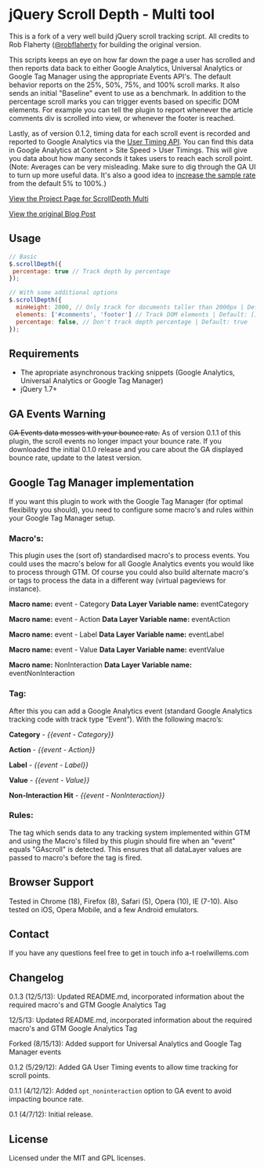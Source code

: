 # jQuery Scroll Depth - Multi tool

This is a fork of a very well build jQuery scroll tracking script. All credits to Rob Flaherty ([@robflaherty](https://twitter.com/robflaherty) for building the original version. 

This scripts keeps an eye on how far down the page a user has scrolled and then reports data back to either Google Analytics, Universal Analytics or Google Tag Manager using the appropriate Events API's. The default behavior reports on the 25%, 50%, 75%, and 100% scroll marks. It also sends an initial "Baseline" event to use as a benchmark.
In addition to the percentage scroll marks you can trigger events based on specific DOM elements. For example you can tell the plugin to report whenever the article comments div is scrolled into view, or whenever the footer is reached.

Lastly, as of version 0.1.2, timing data for each scroll event is recorded and reported to Google Analytics via the [User Timing API](https://developers.google.com/analytics/devguides/collection/gajs/gaTrackingTiming). You can find this data in Google Analytics at Content > Site Speed > User Timings. This will give you data about how many seconds it takes users to reach each scroll point. (Note: Averages can be very misleading. Make sure to dig through the GA UI to turn up more useful data. It's also a good idea to [increase the sample rate](https://developers.google.com/analytics/devguides/collection/gajs/methods/gaJSApiBasicConfiguration#_gat.GA_Tracker_._setSiteSpeedSampleRate) from the default 5% to 100%.)

[View the Project Page for ScrollDepth Multi](http://roelwillems.github.io/jquery-scrolldepth/)

[View the original Blog Post](http://www.ravelrumba.com/blog/tracking-scroll-depth-jquery-google-analytics/)

## Usage
```javascript
// Basic
$.scrollDepth({
 percentage: true // Track depth by percentage
});

// With some additional options
$.scrollDepth({
  minHeight: 2000, // Only track for documents taller than 2000px | Default: 0
  elements: ['#comments', 'footer'] // Track DOM elements | Default: []
  percentage: false, // Don't track depth percentage | Default: true
});
```
## Requirements
* The apropriate asynchronous tracking snippets (Google Analytics, Universal Analytics or Google Tag Manager)
* jQuery 1.7+

## GA Events Warning
<del>GA Events data messes with your bounce rate.</del> As of version 0.1.1 of this plugin, the scroll events no longer impact your bounce rate. If you downloaded the initial 0.1.0 release and you care about the GA displayed bounce rate, update to the latest version.

## Google Tag Manager implementation
If you want this plugin to work with the Google Tag Manager (for optimal flexibility you should), you need to configure some macro's and rules within your Google Tag Manager setup.

### Macro's:
This plugin uses the (sort of) standardised macro's to process events. You could uses the macro's below for all Google Analytics events you would like to process through GTM. Of course  you could also build alternate macro's or tags to process the data in a different way (virtual pageviews for instance). 

**Macro name:** event - Category
**Data Layer Variable name:** eventCategory

**Macro name:** event - Action
**Data Layer Variable name:** eventAction

**Macro name:** event - Label
**Data Layer Variable name:** eventLabel

**Macro name:** event - Value
**Data Layer Variable name:** eventValue

**Macro name:** NonInteraction
**Data Layer Variable name:** eventNonInteraction


### Tag:
After this you can add a Google Analytics event (standard Google Analytics tracking code with track type “Event”). With the following macro’s:

**Category** - _{{event - Category}}_

**Action** - _{{event - Action}}_

**Label** - _{{event - Label}}_

**Value** - _{{event - Value}}_

**Non-Interaction Hit** - _{{event - NonInteraction}}_


### Rules:
The tag which sends data to any tracking system implemented within GTM and using the Macro's filled by this plugin should fire when an "event" equals "GAscroll" is detected. This ensures that all dataLayer values are passed to macro's before the tag is fired.


## Browser Support
Tested in Chrome (18), Firefox (8), Safari (5), Opera (10), IE (7-10). Also tested on iOS, Opera Mobile, and a few Android emulators.

## Contact
If you have any questions feel free to get in touch info a-t roelwillems.com

## Changelog

0.1.3 (12/5/13): Updated README.md, incorporated information about the required macro's and GTM Google Analytics Tag

12/5/13: Updated README.md, incorporated information about the required macro's and GTM Google Analytics Tag

Forked (8/15/13): Added support for Universal Analytics and Google Tag Manager events

0.1.2 (5/29/12): Added GA User Timing events to allow time tracking for scroll points.

0.1.1 (4/12/12): Added `opt_noninteraction` option to GA event to avoid impacting bounce rate.

0.1 (4/7/12): Initial release.

## License
Licensed under the MIT and GPL licenses.
